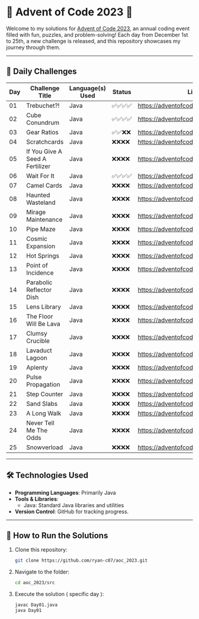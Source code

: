 # 🎄 Advent of Code 2023 🎄

Welcome to my solutions for [Advent of Code 2023](https://adventofcode.com/2023), an annual coding event filled with fun, puzzles, and problem-solving! Each day from December 1st to 25th, a new challenge is released, and this repository showcases my journey through them.

---

## 📅 Daily Challenges

| Day | Challenge Title                 | Language(s) Used | Status     | Link                                 |
|-----|---------------------------------|------------------|------------|--------------------------------------|
| 01  | Trebuchet?!                     | Java             | ✅✅✅✅ | https://adventofcode.com/2023/day/1  |
| 02  | Cube Conundrum                  | Java             | ✅✅✅✅ | https://adventofcode.com/2023/day/2  |
| 03  | Gear Ratios                     | Java             | ✅✅❌❌ | https://adventofcode.com/2023/day/3  |
| 04  | Scratchcards                    | Java             | ❌❌❌❌ | https://adventofcode.com/2023/day/4  |
| 05  | If You Give A Seed A Fertilizer | Java             | ❌❌❌❌ | https://adventofcode.com/2023/day/5  |
| 06  | Wait For It                     | Java             | ✅✅✅✅ | https://adventofcode.com/2023/day/6  |
| 07  | Camel Cards                     | Java             | ❌❌❌❌ | https://adventofcode.com/2023/day/7  |
| 08  | Haunted Wasteland               | Java             | ❌❌❌❌ | https://adventofcode.com/2023/day/8  |
| 09  | Mirage Maintenance              | Java             | ❌❌❌❌ | https://adventofcode.com/2023/day/9  |
| 10  | Pipe Maze                       | Java             | ❌❌❌❌ | https://adventofcode.com/2023/day/10 |
| 11  | Cosmic Expansion                | Java             | ❌❌❌❌ | https://adventofcode.com/2023/day/11 |
| 12  | Hot Springs                     | Java             | ❌❌❌❌ | https://adventofcode.com/2023/day/12 |
| 13  | Point of Incidence              | Java             | ❌❌❌❌ | https://adventofcode.com/2023/day/13 |
| 14  | Parabolic Reflector Dish        | Java             | ❌❌❌❌ | https://adventofcode.com/2023/day/14 |
| 15  | Lens Library                    | Java             | ❌❌❌❌ | https://adventofcode.com/2023/day/15 |
| 16  | The Floor Will Be Lava          | Java             | ❌❌❌❌ | https://adventofcode.com/2023/day/16 |
| 17  | Clumsy Crucible                 | Java             | ❌❌❌❌ | https://adventofcode.com/2023/day/17 |
| 18  | Lavaduct Lagoon                 | Java             | ❌❌❌❌ | https://adventofcode.com/2023/day/18 |
| 19  | Aplenty                         | Java             | ❌❌❌❌ | https://adventofcode.com/2023/day/19 |
| 20  | Pulse Propagation               | Java             | ❌❌❌❌ | https://adventofcode.com/2023/day/20 |
| 21  | Step Counter                    | Java             | ❌❌❌❌ | https://adventofcode.com/2023/day/21 |
| 22  | Sand Slabs                      | Java             | ❌❌❌❌ | https://adventofcode.com/2023/day/22 |
| 23  | A Long Walk                     | Java             | ❌❌❌❌ | https://adventofcode.com/2023/day/23 |
| 24  | Never Tell Me The Odds          | Java             | ❌❌❌❌ | https://adventofcode.com/2023/day/24 |
| 25  | Snowverload                     | Java             | ❌❌❌❌ | https://adventofcode.com/2023/day/25 |


---

## 🛠 Technologies Used

- **Programming Languages**: Primarily Java
- **Tools & Libraries**: 
  - Java: Standard Java libraries and utilities
- **Version Control**: GitHub for tracking progress.

---

## 🚀 How to Run the Solutions

1. Clone this repository:
   ```bash
   git clone https://github.com/ryan-c07/aoc_2023.git
   
2. Navigate to the folder:
   ```bash
   cd aoc_2023/src
   
3. Execute the solution ( specific day ):
   ```bash
   javac Day01.java
   java Day01
